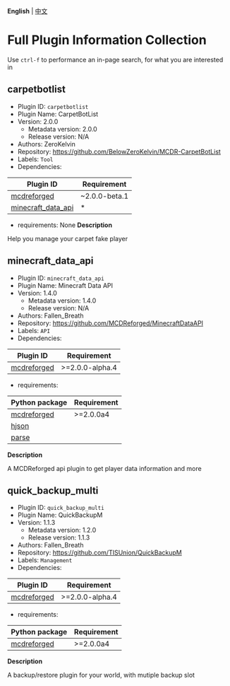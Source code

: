 **English** | [中文](full-zh_cn.md)

# Full Plugin Information Collection

Use `ctrl-f` to performance an in-page search, for what you are interested in

## carpetbotlist

- Plugin ID: `carpetbotlist`
- Plugin Name: CarpetBotList
- Version: 2.0.0
  - Metadata version: 2.0.0
  - Release version: N/A
- Authors: ZeroKelvin
- Repository: https://github.com/BelowZeroKelvin/MCDR-CarpetBotList
- Labels: `Tool`
- Dependencies:

| Plugin ID | Requirement |
| --- | --- |
| [mcdreforged](/plugins/mcdreforged/readme.md) | ~2.0.0-beta.1 |
| [minecraft_data_api](/plugins/minecraft_data_api/readme.md) | * |

- requirements: None
**Description**

Help you manage your carpet fake player

## minecraft_data_api

- Plugin ID: `minecraft_data_api`
- Plugin Name: Minecraft Data API
- Version: 1.4.0
  - Metadata version: 1.4.0
  - Release version: N/A
- Authors: Fallen_Breath
- Repository: https://github.com/MCDReforged/MinecraftDataAPI
- Labels: `API`
- Dependencies:

| Plugin ID | Requirement |
| --- | --- |
| [mcdreforged](/plugins/mcdreforged/readme.md) | \>=2.0.0-alpha.4 |

- requirements:

| Python package | Requirement |
| --- | --- |
| [mcdreforged](https://pypi.org/project/mcdreforged/) | \>=2.0.0a4 |
| [hjson](https://pypi.org/project/hjson/) |  |
| [parse](https://pypi.org/project/parse/) |  |

**Description**

A MCDReforged api plugin to get player data information and more

## quick_backup_multi

- Plugin ID: `quick_backup_multi`
- Plugin Name: QuickBackupM
- Version: 1.1.3
  - Metadata version: 1.2.0
  - Release version: 1.1.3
- Authors: Fallen_Breath
- Repository: https://github.com/TISUnion/QuickBackupM
- Labels: `Management`
- Dependencies:

| Plugin ID | Requirement |
| --- | --- |
| [mcdreforged](/plugins/mcdreforged/readme.md) | \>=2.0.0-alpha.4 |

- requirements:

| Python package | Requirement |
| --- | --- |
| [mcdreforged](https://pypi.org/project/mcdreforged/) | \>=2.0.0a4 |

**Description**

A backup/restore plugin for your world, with mutiple backup slot


